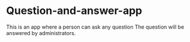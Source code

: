 # Question-and-answer-app
This is an app where a person can ask any question
The question will be answered by administrators.
